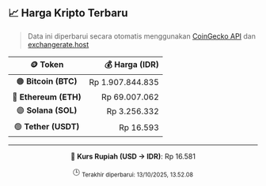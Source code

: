 

<!-- HARGA_KRIPTO -->
## 📈 Harga Kripto Terbaru

> Data ini diperbarui secara otomatis menggunakan [CoinGecko API](https://www.coingecko.com/) dan [exchangerate.host](https://exchangerate.host/)

<div align="center">

| 🪙 Token | 💰 Harga (IDR) |
|:------:|---------------:|
| 🟠 **Bitcoin (BTC)**   | Rp 1.907.844.835 |
| 🔵 **Ethereum (ETH)**  | Rp 69.007.062 |
| 🟣 **Solana (SOL)**    | Rp 3.256.332 |
| 🟢 **Tether (USDT)**   | Rp 16.593 |

---

💱 **Kurs Rupiah (USD → IDR)**: Rp 16.581

🕒 <sub>Terakhir diperbarui: 13/10/2025, 13.52.08</sub>

</div>
<!-- /HARGA_KRIPTO -->
